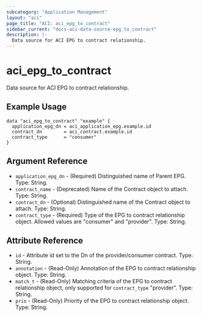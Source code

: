 ```yaml
---
subcategory: "Application Management"
layout: "aci"
page_title: "ACI: aci_epg_to_contract"
sidebar_current: "docs-aci-data-source-epg_to_contract"
description: |-
  Data source for ACI EPG to contract relationship.
---
```


# aci_epg_to_contract

Data source for ACI EPG to contract relationship.

## Example Usage

```hcl
data "aci_epg_to_contract" "example" {
  application_epg_dn = aci_application_epg.example.id
  contract_dn        = aci_contract.example.id
  contract_type      = "consumer"
}
```

## Argument Reference

- `application_epg_dn` - (Required) Distinguished name of Parent EPG. Type: String.
- `contract_name` - (Deprecated) Name of the Contract object to attach. Type: String.
- `contract_dn` - (Optional) Distinguished name of the Contract object to attach. Type: String.
- `contract_type` - (Required) Type of the EPG to contract relationship object. Allowed values are "consumer" and "provider". Type: String.

## Attribute Reference

- `id` - Attribute id set to the Dn of the provider/consumer contract. Type: String.
- `annotation` - (Read-Only) Annotation of the EPG to contract relationship object. Type: String.
- `match_t` - (Read-Only) Matching criteria of the EPG to contract relationship object, only supported for `contract_type` "provider". Type: String.
- `prio` - (Read-Only) Priority of the EPG to contract relationship object. Type: String.
